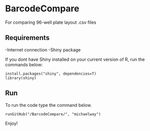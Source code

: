 # BarcodeCompare
For comparing 96-well plate layout .csv files

## Requirements
-Internet connection
-Shiny package

If you dont have Shiny installed on your current version of R, run the commands below:

```
install.packages("shiny", dependencies=T)
library(shiny)
```

## Run 

To run the code type the command below.

```
runGitHub("/BarcodeCompare/", "michaelway")

```

Enjoy!
